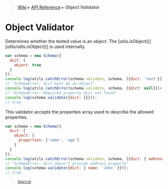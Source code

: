 > [Wiki](Home) ▸ [API Reference](API-Reference) ▸ **Object Validator**

# Object Validator

Determines whether the tested value is an object.
The [utils.isObject()][utils/utils.isObject()] is used internally.
```javascript
var schema = new Schema({
  dict: {
    object: true
  }
});
console.log(utils.catchError(schema.validate, schema, [{dict: 'text'}])+'');
// "SchemaError: dict must be an object"
console.log(utils.catchError(schema.validate, schema, [{dict: null}])+'');
// "SchemaError: Required property dict not found"
console.log(schema.validate({dict: {}}));
// true
```
This validator accepts the properties array used to describe the allowed properties.
```javascript
var schema = new Schema({
  dict: {
    object: {
      properties: ['name', 'age']
    }
  }
});
console.log(utils.catchError(schema.validate, schema, [{dict: { address: 'abc' }}])+'');
// "SchemaError: dict doesn't provide address property"
console.log(schema.validate({dict: { name: 'John' }}));
// true
```

> [`Source`](/Neft-io/neft/blob/11ce61113abf36cfee4cca0e72112ab5bff468a7/src/schema/validators/object.litcoffee#object-validator)

